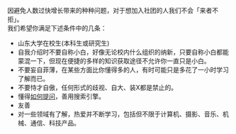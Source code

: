 因避免人数过快增长带来的种种问题，对于想加入社团的人我们不会「来者不拒」。  
我们希望你满足下述条件中的几条：
- 山东大学在校生(本科生或研究生)
- 自我介绍时不要自称小白，好像无论校内什么组织的纳新，只要自称小白都能蒙混一下，但现在便捷的多样的知识获取途径不允许你一直只是小白。
- 不要妄自菲薄，在某些方面比你懂得多的人，有时可能只是多花了一小时学习了解而已。
- 不要恃才自傲，任何形式的歧视、自大、装X都是禁止的。
- 懂得[如何提问](https://github.com/tvvocold/How-To-Ask-Questions-The-Smart-Way)，善用搜索引擎。
- 友善
- 对一些领域有了解，热爱并不断学习，包括但不限于计算机、摄影、音乐、机械、通信、科技产品。
